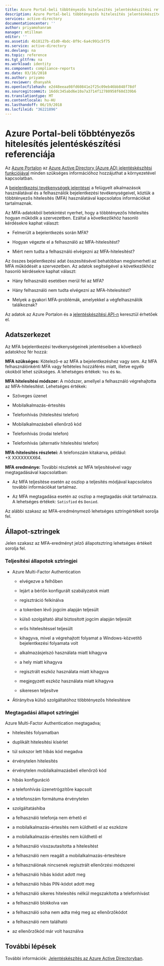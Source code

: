 ```yaml
---
title: Azure Portal-beli többtényezős hitelesítés jelentéskészítési referenciája | Microsoft Docs
description: Azure Portal-beli többtényezős hitelesítés jelentéskészítésével kapcsolatos referenciainformációk
services: active-directory
documentationcenter: ''
author: priyamohanram
manager: mtillman
editor: ''
ms.assetid: 4b18127b-d1d0-4bdc-8f9c-6a4c991c5f75
ms.service: active-directory
ms.devlang: na
ms.topic: reference
ms.tgt_pltfrm: na
ms.workload: identity
ms.component: compliance-reports
ms.date: 03/16/2018
ms.author: priyamo
ms.reviewer: dhanyahk
ms.openlocfilehash: e2d48eeaa98fd60841e2f25c09eb46bb848f78df
ms.sourcegitcommit: 16ddc345abd6e10a7a3714f12780958f60d339b6
ms.translationtype: MT
ms.contentlocale: hu-HU
ms.lasthandoff: 06/19/2018
ms.locfileid: "36221896"
---
```

# <a name="reference-for-multi-factor-authentication-reporting-in-the-azure-portal"></a>Azure Portal-beli többtényezős hitelesítés jelentéskészítési referenciája

Az [Azure Portalon](https://portal.azure.com) az [Azure Active Directory (Azure AD) jelentéskészítési funkciójával](active-directory-reporting-azure-portal.md) minden szükséges információhoz hozzájuthat a környezetével kapcsolatban.

A [bejelentkezési tevékenységek jelentései](active-directory-reporting-activity-sign-ins.md) a felügyelt alkalmazások használatával és a felhasználók bejelentkezési tevékenységeivel, köztük a többtényezős hitelesítés (MFA) használatával kapcsolatos információkat tartalmaznak. 

Az MFA-adatokból betekintést nyerhet, hogy a többtényezős hitelesítés hogyan működik a szervezetben. Ezáltal a következőkhöz hasonló kérdésekre kaphat választ: 

- Felmerült a bejelentkezés során MFA? 

- Hogyan végezte el a felhasználó az MFA-hitelesítést? 

- Miért nem tudta a felhasználó elvégezni az MFA-hitelesítést?  

Az összes bejelentkezési adat összesítésével behatóbban megismerheti az MFA működését a szervezetben. Az adatok segítségével a következőkhöz hasonló kérdésekre kaphat választ: 

- Hány felhasználó esetében merül fel az MFA?  

- Hány felhasználó nem tudta elvégezni az MFA-hitelesítést? 

- Melyek a gyakori MFA-problémák, amelyekkel a végfelhasználók találkoznak? 


Az adatok az Azure Portalon és a [jelentéskészítési API-n](active-directory-reporting-api-getting-started-azure-portal.md) keresztül érhetőek el. 


## <a name="data-structure"></a>Adatszerkezet


Az MFA bejelentkezési tevékenységeinek jelentéseiben a következő adatokhoz fér hozzá:

**MFA szükséges:** Kötelező-e az MFA a bejelentkezéshez vagy sem. Az MFA felhasználónkénti MFA vagy feltételes hozzáférés miatt, illetve egyéb okokból lehet szükséges. A lehetséges értékek: `Yes` és `No`.

**MFA hitelesítési módszer:** A módszer, amellyel a felhasználó végrehajtotta az MFA-hitelesítést. Lehetséges értékek: 

- Szöveges üzenet 

- Mobilalkalmazás-értesítés 

- Telefonhívás (hitelesítési telefon) 

- Mobilalkalmazásbeli ellenőrző kód 

- Telefonhívás (irodai telefon) 

- Telefonhívás (alternatív hitelesítési telefon) 

**MFA-hitelesítés részletei:** A telefonszám kitakarva, például: +X XXXXXXXX64. 

**MFA eredménye:** További részletek az MFA teljesítésével vagy megtagadásával kapcsolatban:

- Az MFA teljesítése esetén az oszlop a teljesítés módjával kapcsolatos további információkat tartalmaz. 

- Az MFA megtagadása esetén az oszlop a megtagadás okát tartalmazza. A lehetséges értékek: `Satisfied` és `Denied`. 

Az alábbi szakasz az MFA-eredménymező lehetséges sztringértékeit sorolja fel.

## <a name="status-strings"></a>Állapot-sztringek

Jelen szakasz az MFA-eredményt jelző állapotsztring lehetséges értékeit sorolja fel.

### <a name="satisfied-status-strings"></a>Teljesítési állapotok sztringjei


- Azure Multi-Factor Authentication

    - elvégezve a felhőben 

    - lejárt a bérlőn konfigurált szabályzatok miatt 

    - regisztráció felkínálva 

    - a tokenben lévő jogcím alapján teljesült 

    - külső szolgáltató által biztosított jogcím alapján teljesült 

    - erős hitelesítéssel teljesült 

    - kihagyva, mivel a végrehajtott folyamat a Windows-közvetítő bejelentkezési folyamata volt 

    - alkalmazásjelszó használata miatt kihagyva 

    - a hely miatt kihagyva 

    - regisztrált eszköz használata miatt kihagyva 
    
    - megjegyzett eszköz használata miatt kihagyva 

    - sikeresen teljesítve 

- Átirányítva külső szolgáltatóhoz többtényezős hitelesítésre 

 
### <a name="denied-status-strings"></a>Megtagadási állapot sztringjei

Azure Multi-Factor Authentication megtagadva; 

- hitelesítés folyamatban 

- duplikált hitelesítési kísérlet 

- túl sokszor lett hibás kód megadva 

- érvénytelen hitelesítés 

- érvénytelen mobilalkalmazásbeli ellenőrző kód 

- hibás konfiguráció 

- a telefonhívás üzenetrögzítőre kapcsolt 

- a telefonszám formátuma érvénytelen 

- szolgáltatáshiba 

- a felhasználó telefonja nem érhető el 

- a mobilalkalmazás-értesítés nem küldhető el az eszközre 

- a mobilalkalmazás-értesítés nem küldhető el 

- a felhasználó visszautasította a hitelesítést 

- a felhasználó nem reagált a mobilalkalmazás-értesítésre 

- a felhasználónak nincsenek regisztrált ellenőrzési módszerei 

- a felhasználó hibás kódot adott meg 

- a felhasználó hibás PIN-kódot adott meg 

- a felhasználó sikeres hitelesítés nélkül megszakította a telefonhívást 

- a felhasználó blokkolva van 

- a felhasználó soha nem adta még meg az ellenőrzőkódot 

- a felhasználó nem található 
 
- az ellenőrzőkód már volt használva 



## <a name="next-steps"></a>További lépések

További információk: [Jelentéskészítés az Azure Active Directoryban](active-directory-reporting-azure-portal.md).




























